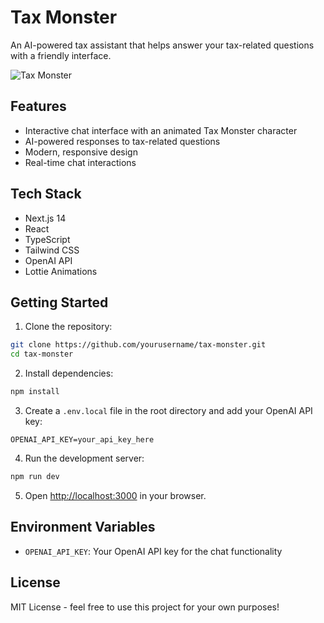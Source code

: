 # Tax Monster

An AI-powered tax assistant that helps answer your tax-related questions with a friendly interface.

![Tax Monster](public/tax-monster-preview.png)

## Features

- Interactive chat interface with an animated Tax Monster character
- AI-powered responses to tax-related questions
- Modern, responsive design
- Real-time chat interactions

## Tech Stack

- Next.js 14
- React
- TypeScript
- Tailwind CSS
- OpenAI API
- Lottie Animations

## Getting Started

1. Clone the repository:
```bash
git clone https://github.com/yourusername/tax-monster.git
cd tax-monster
```

2. Install dependencies:
```bash
npm install
```

3. Create a `.env.local` file in the root directory and add your OpenAI API key:
```
OPENAI_API_KEY=your_api_key_here
```

4. Run the development server:
```bash
npm run dev
```

5. Open [http://localhost:3000](http://localhost:3000) in your browser.

## Environment Variables

- `OPENAI_API_KEY`: Your OpenAI API key for the chat functionality

## License

MIT License - feel free to use this project for your own purposes! 